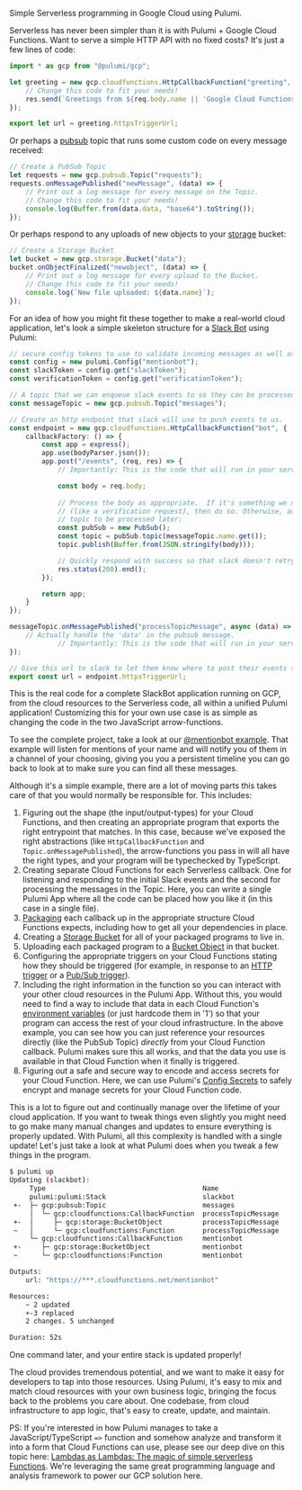 Simple Serverless programming in Google Cloud using Pulumi.

Serverless has never been simpler than it is with Pulumi + Google Cloud Functions.  Want to serve a simple HTTP API with no fixed costs?  It's just a few lines of code:

```typescript
import * as gcp from "@pulumi/gcp";

let greeting = new gcp.cloudfunctions.HttpCallbackFunction("greeting", (req, res) => {
    // Change this code to fit your needs!
    res.send(`Greetings from ${req.body.name || 'Google Cloud Functions'}!`);
});

export let url = greeting.httpsTriggerUrl;
```

Or perhaps a [pubsub](https://cloud.google.com/pubsub/) topic that runs some custom code on every message received:

```typescript
// Create a PubSub Topic
let requests = new gcp.pubsub.Topic("requests");
requests.onMessagePublished("newMessage", (data) => {
    // Print out a log message for every message on the Topic.
    // Change this code to fit your needs!
    console.log(Buffer.from(data.data, "base64").toString());
});
```

Or perhaps respond to any uploads of new objects to your [storage](https://cloud.google.com/storage/) bucket:

```typescript
// Create a Storage Bucket
let bucket = new gcp.storage.Bucket("data");
bucket.onObjectFinalized("newobject", (data) => {
    // Print out a log message for every upload to the Bucket.
    // Change this code to fit your needs!
    console.log(`New file uploaded: ${data.name}`);
});
```

For an idea of how you might fit these together to make a real-world cloud application, let's look a simple skeleton structure for a [Slack Bot](https://api.slack.com/bot-users) using Pulumi:

```ts
// secure config tokens to use to validate incoming messages as well as authenticate ourself to slack
const config = new pulumi.Config("mentionbot");
const slackToken = config.get("slackToken");
const verificationToken = config.get("verificationToken");

// A topic that we can enqueue slack events to so they can be processed in batch later on
const messageTopic = new gcp.pubsub.Topic("messages");

// Create an http endpoint that slack will use to push events to us.
const endpoint = new gcp.cloudfunctions.HttpCallbackFunction("bot", {
    callbackFactory: () => {
        const app = express();
        app.use(bodyParser.json());
        app.post("/events", (req, res) => {
            // Importantly: This is the code that will run in your serverless GCP cloud function!

            const body = req.body;
            
            // Process the body as appropriate.  If it's something we need to respond to immediately
            // (like a verification request), then do so. Otherwise, add the message to our pubsub
            // topic to be processed later:
            const pubSub = new PubSub();
            const topic = pubSub.topic(messageTopic.name.get());
            topic.publish(Buffer.from(JSON.stringify(body)));            

            // Quickly respond with success so that slack doesn't retry.
            res.status(200).end();
        });

        return app;
    }
});

messageTopic.onMessagePublished("processTopicMessage", async (data) => {
    // Actually handle the 'data' in the pubsub message.
            // Importantly: This is the code that will run in your serverless GCP cloud function!
});

// Give this url to slack to let them know where to post their events to.
export const url = endpoint.httpsTriggerUrl;
```

This is the real code for a complete SlackBot application running on GCP, from the cloud resources to the Serverless code, all within a unified Pulumi application!  Customizing this for your own use case is as simple as changing the code in the two JavaScript arrow-functions.

To see the complete project, take a look at our [@mentionbot example](https://github.com/pulumi/examples/tree/master/gcp-ts-slackbot).  That example will listen for mentions of your name and will notify you of them in a channel of your choosing, giving you you a persistent timeline you can go back to look at to make sure you can find all these messages.

Although it's a simple example, there are a lot of moving parts this takes care of that you would normally be responsible for.  This includes:

1. Figuring out the shape (the input/output-types) for your Cloud Functions, and then creating an appropriate program that exports the right entrypoint that matches.  In this case, because we've exposed the right abstractions (like `HttpCallbackFunction` and `Topic.onMessagePublished`), the arrow-functions you pass in will all have the right types, and your program will be typechecked by TypeScript.
1. Creating separate Cloud Functions for each Serverless callback.  One for listening and responding to the initial Slack events and the second for processing the messages in the Topic.  Here, you can write a single Pulumi App where all the code can be placed how you like it (in this case in a single file).
1. [Packaging](https://cloud.google.com/functions/docs/writing/) each callback up in the appropriate structure Cloud Functions expects, including how to get all your dependencies in place.
1. Creating a [Storage Bucket](https://cloud.google.com/storage/docs/creating-buckets) for all of your packaged programs to live in.
1. Uploading each packaged program to a [Bucket Object](https://cloud.google.com/storage/docs/uploading-objects) in that bucket.
1. Configuring the appropriate triggers on your Cloud Functions stating how they should be triggered (for example, in response to an [HTTP trigger](https://cloud.google.com/functions/docs/calling/http) or a [Pub/Sub trigger](https://cloud.google.com/functions/docs/calling/pubsub)).  
1. Including the right information in the function so you can interact with your other cloud resources in the Pulumi App.  Without this, you would need to find a way to include that data in each Cloud Function's [environment variables](https://cloud.google.com/functions/docs/env-var) (or just hardcode them in '1') so that your program can access the rest of your cloud infrastructure.  In the above example, you can see how you can just reference your resources directly (like the PubSub Topic) *directly* from your Cloud Function callback.  Pulumi makes sure this all works, and that the data you use is available in that Cloud Function when it finally is triggered.
1. Figuring out a safe and secure way to encode and access secrets for your Cloud Function.  Here, we can use Pulumi's [Config Secrets](https://pulumi.io/reference/config.html#secrets) to safely encrypt and manage secrets for your Cloud Function code.

This is a lot to figure out and continually manage over the lifetime of your cloud application.  If you want to tweak things even slightly you might need to go make many manual changes and updates to ensure everything is properly updated.  With Pulumi, all this complexity is handled with a single update!  Let's just take a look at what Pulumi does when you tweak a few things in the program.

```bash
$ pulumi up
Updating (slackbot):
     Type                                       Name                        Status       Info
     pulumi:pulumi:Stack                        slackbot
 +-  ├─ gcp:pubsub:Topic                        messages                    replaced     [diff: +labels]
     │  └─ gcp:cloudfunctions:CallbackFunction  processTopicMessage
 +-  │     ├─ gcp:storage:BucketObject          processTopicMessage         replaced     [diff: ~name,source]
 ~   │     └─ gcp:cloudfunctions:Function       processTopicMessage         updated      [diff: ~eventTrigger,sourceArchiveObject]
     └─ gcp:cloudfunctions:CallbackFunction     mentionbot
 +-     ├─ gcp:storage:BucketObject             mentionbot                  replaced     [diff: ~name,source]
 ~      └─ gcp:cloudfunctions:Function          mentionbot                  updated      [diff: ~sourceArchiveObject]

Outputs:
    url: "https://***.cloudfunctions.net/mentionbot"

Resources:
    ~ 2 updated
    +-3 replaced
    2 changes. 5 unchanged

Duration: 52s
```

One command later, and your entire stack is updated properly!

The cloud provides tremendous potential, and we want to make it easy for developers to tap into those resources. Using Pulumi, it's easy to mix and match cloud resources with your own business logic, bringing the focus back to the problems you care about. One codebase, from cloud infrastructure to app logic, that's easy to create, update, and maintain.

PS: If you're interested in how Pulumi manages to take a JavaScript/TypeScript `=>` function and somehow analyze and transform it into a form that Cloud Functions can use, please see our deep dive on this topic here: [Lambdas as Lambdas: The magic of simple serverless Functions](https://blog.pulumi.com/lambdas-as-lambdas-the-magic-of-simple-serverless-functions).  We're leveraging the same great programming language and analysis framework to power our GCP solution here.
